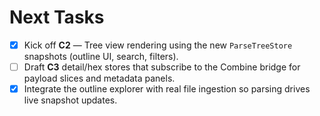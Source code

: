 # Next Tasks

- [x] Kick off **C2** — Tree view rendering using the new `ParseTreeStore` snapshots (outline UI, search, filters).
- [ ] Draft **C3** detail/hex stores that subscribe to the Combine bridge for payload slices and metadata panels.
- [x] Integrate the outline explorer with real file ingestion so parsing drives live snapshot updates.
